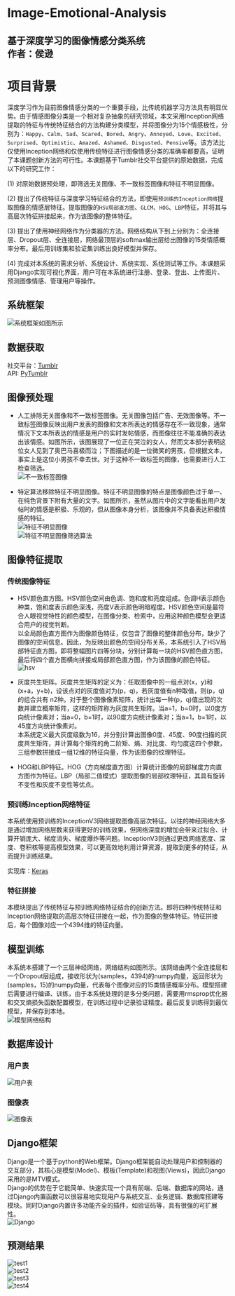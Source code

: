 Image-Emotional-Analysis
====

基于深度学习的图像情感分类系统<br>
作者：侯逊<br>
----

# 项目背景
深度学习作为目前图像情感分类的一个重要手段，比传统机器学习方法具有明显优势。由于情感图像分类是一个相对复杂抽象的研究领域，本文采用Inception网络提取的特征与传统特征结合的方法构建分类模型，并将图像分为15个情感极性，分别为：`Happy`、`Calm`、`Sad`、`Scared`、`Bored`、`Angry`、`Annoyed`、`Love`、`Excited`、`Surprised`、`Optimistic`、`Amazed`、`Ashamed`、`Disgusted`、`Pensive`等。该方法比仅使用Inception网络和仅使用传统特征进行图像情感分类的准确率都要高，证明了本课题创新方法的可行性。本课题基于Tumblr社交平台提供的原始数据，完成以下的研究工作：<br>

(1) 对原始数据预处理，即筛选无关图像、不一致标签图像和特征不明显图像。<br>

(2) 提出了传统特征与深度学习特征结合的方法，即使用`预训练的Inception网络`提取图像的情感层特征。提取图像的`HSV局部直方图`、`GLCM`、`HOG`、`LBP`特征，并将其与高层次特征拼接起来，作为该图像的整体特征。<br>

(3) 提出了使用神经网络作为分类器的方法。网络结构从下到上分别为：全连接层、Dropout层、全连接层，网络最顶层的softmax输出层给出图像的15类情感概率分布。最后用训练集和验证集训练出良好模型并保存。<br>

(4) 完成对本系统的需求分析、系统设计、系统实现、系统测试等工作。本课题采用Django实现可视化界面，用户可在本系统进行注册、登录、登出、上传图片、预测图像情感、管理用户等操作。<br>

## 系统框架
![系统框架如图所示](https://github.com/HouXun/Image-Emotional-Analysis/raw/master/pics/structure.png)

## 数据获取
社交平台：[Tumblr](https://tumblr.zendesk.com/hc/zh-cn)<br>
API: [PyTumblr](https://pypi.org/project/PyTumblr/)<br>

## 图像预处理
* 人工排除无关图像和不一致标签图像。无关图像包括广告、无效图像等。不一致标签图像反映出用户发表的图像和文本所表达的情感存在不一致现象，通常情况下文本所表达的情感是用户的实时发帖情感，而图像往往不能准确的表达出该情感。如图所示，该图展现了一位正在哭泣的女人，然而文本部分表明这位女人见到了奥巴马喜极而泣；下图描述的是一位微笑的男孩，但根据文本，事实上是这位小男孩不幸去世。对于这种不一致标签的图像，也需要进行人工检查筛选。<br>
![不一致标签图像](https://github.com/HouXun/Image-Emotional-Analysis/raw/master/pics/noise1.png)<br>

* 特定算法移除特征不明显图像。特征不明显图像的特点是图像颜色过于单一、在纯色背景下附有大量的文字。如图所示，虽然从图片中的文字能看出用户发帖时的情感是积极、乐观的，但从图像本身分析，该图像并不具备表达积极情感的特征。<br>
![特征不明显图像](https://github.com/HouXun/Image-Emotional-Analysis/raw/master/pics/noise2.jpg)<br>
![特征不明显图像筛选算法](https://github.com/HouXun/Image-Emotional-Analysis/raw/master/pics/algorithm1.png)<br>
## 图像特征提取
### 传统图像特征
* HSV颜色直方图。HSV颜色空间由色调、饱和度和亮度组成。色调H表示颜色种类，饱和度表示颜色深浅，亮度V表示颜色明暗程度。HSV颜色空间是最符合人眼视觉特性的颜色模型，在图像分类、检索中，应用这种颜色模型会更适合用户的视觉判断。<br>
以全局颜色直方图作为图像颜色特征，仅包含了图像的整体颜色分布，缺少了图像的空间信息。因此，为反映出颜色的空间分布关系，本系统引入了HSV局部特征直方图，即将整幅图片四等分块，分别计算每一块的HSV颜色直方图，最后将四个直方图横向拼接成局部颜色直方图，作为该图像的颜色特征。<br>
![hsv](https://github.com/HouXun/Image-Emotional-Analysis/raw/master/pics/hsv.png)<br>
* 灰度共生矩阵。灰度共生矩阵的定义为：任取图像中的一组点对(x，y)和(x+a，y+b)，设该点对的灰度值对为(p，q)，若灰度值有n种取值，则(p，q)的组合共有 n2种。对于整个图像像素矩阵，统计出每一种(p，q)值出现的次数并建立概率矩阵，这样的矩阵称为灰度共生矩阵。当a=1，b=0时，以0度方向统计像素对；当a=0，b=1时，以90度方向统计像素对；当a=1，b=1时，以45度方向统计像素对。<br>
本系统定义最大灰度级数为16，并分别计算出图像0度、45度、90度扫描的灰度共生矩阵，并计算每个矩阵的角二阶矩、熵、对比度、均匀度这四个参数，三组参数拼接成一组12维的特征向量，作为该图像的纹理特征。<br>

* HOG和LBP特征。HOG（方向梯度直方图）计算统计图像的局部梯度方向直方图作为特征。LBP（局部二值模式）提取图像的局部纹理特征，其具有旋转不变性和灰度不变性等优点。<br>

### 预训练Inception网络特征
本系统使用预训练的InceptionV3网络提取图像高层次特征。以往的神经网络大多是通过增加网络层数来获得更好的训练效果，但网络深度的增加会带来过拟合、计算开销庞大、梯度消失、梯度爆炸等问题。InceptionV3则通过更改网络宽度、深度、卷积核等提高模型效果，可以更高效地利用计算资源，提取到更多的特征，从而提升训练结果。<br>

实现库：[Keras](https://keras.io/)<br>

### 特征拼接
本模块提出了传统特征与预训练网络特征结合的创新方法。即将四种传统特征和Inception网络提取的高层次特征拼接在一起，作为图像的整体特征。特征拼接后，每个图像对应一个4394维的特征向量。<br>

## 模型训练
本系统本搭建了一个三层神经网络，网络结构如图所示。该网络由两个全连接层和一个Dropout层组成，接收形状为(samples，4394)的numpy向量，返回形状为(samples，15)的numpy向量，代表每个图像对应的15类情感概率分布。模型搭建后需要进行编译、训练，由于本系统处理的是多分类问题，需要用rmsprop优化器和交叉熵损失函数配置模型，在训练过程中记录验证精度。最后反复训练得到最优模型，并保存到本地。<br>
![模型网络结构](https://github.com/HouXun/Image-Emotional-Analysis/raw/master/pics/model.png)<br>

## 数据库设计
### 用户表
![用户表](https://github.com/HouXun/Image-Emotional-Analysis/raw/master/pics/user_table.png)<br>
### 图像表
![图像表](https://github.com/HouXun/Image-Emotional-Analysis/raw/master/pics/img_table.png)<br>
## Django框架
Django是一个基于python的Web框架。Django框架能自动处理用户和控制器的交互部分，其核心是模型(Model)、模板(Template)和视图(Views)，因此Django采用的是MTV模式。<br>
Django的优势在于它能简单、快速实现一个具有前端、后端、数据库的网站，通过Django内置函数可以很容易地实现用户与系统交互、业务逻辑、数据库搭建等模块。同时Django内置许多功能齐全的插件，如验证码等，具有很强的可扩展性。<br>
![Django](https://github.com/HouXun/Image-Emotional-Analysis/raw/master/pics/django.png)<br>

## 预测结果
![test1](https://github.com/HouXun/Image-Emotional-Analysis/raw/master/pics/test1.png)<br>
![test2](https://github.com/HouXun/Image-Emotional-Analysis/raw/master/pics/test2.png)<br>
![test3](https://github.com/HouXun/Image-Emotional-Analysis/raw/master/pics/test3.png)<br>
![test4](https://github.com/HouXun/Image-Emotional-Analysis/raw/master/pics/test4.png)<br>




